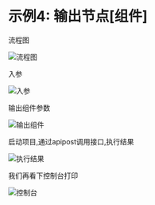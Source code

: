 # 示例4: 输出节点[组件]

流程图

![流程图](/images/example/demo4/print_flow.png)

入参

![入参](/images/example/demo4/print_input.png)


输出组件参数

![输出组件](/images/example/demo4/print_param.png)


启动项目,通过apipost调用接口,执行结果 

![执行结果](/images/example/demo4/print_result.png)

我们再看下控制台打印

![控制台](/images/example/demo4/print_result2.png)

